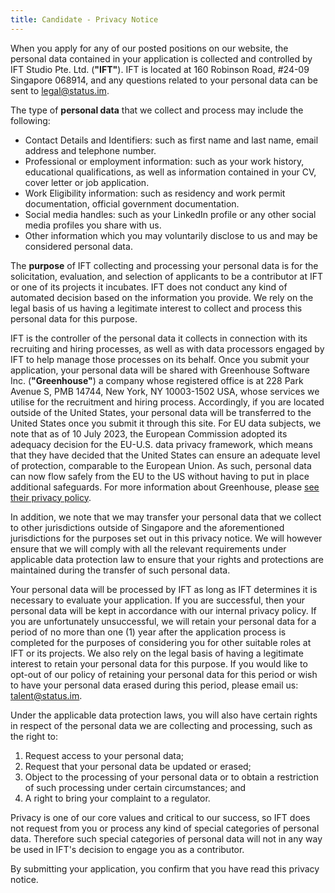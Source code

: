 ```yaml
---
title: Candidate - Privacy Notice
---
```


When you apply for any of our posted positions on our website, the personal data contained in your application is collected and controlled by IFT Studio Pte. Ltd. (**"IFT"**). IFT is located at 160 Robinson Road, #24-09 Singapore 068914, and any questions related to your personal data can be sent to [legal@status.im](mailto:legal@status.im).

The type of **personal data** that we collect and process may include the following:

- Contact Details and Identifiers: such as first name and last name, email address and telephone number.
- Professional or employment information: such as your work history, educational qualifications, as well as information contained in your CV, cover letter or job application.
- Work Eligibility information: such as residency and work permit documentation, official government documentation.
- Social media handles: such as your LinkedIn profile or any other social media profiles you share with us.
- Other information which you may voluntarily disclose to us and may be considered personal data.

The **purpose** of IFT collecting and processing your personal data is for the solicitation, evaluation, and selection of applicants to be a contributor at IFT or one of its projects it incubates. IFT does not conduct any kind of automated decision based on the information you provide. We rely on the legal basis of us having a legitimate interest to collect and process this personal data for this purpose.

IFT is the controller of the personal data it collects in connection with its recruiting and hiring processes, as well as with data processors engaged by IFT to help manage those processes on its behalf. Once you submit your application, your personal data will be shared with Greenhouse Software Inc. (**"Greenhouse"**) a company whose registered office is at 228 Park Avenue S, PMB 14744, New York, NY 10003-1502 USA, whose services we utilise for the recruitment and hiring process. Accordingly, if you are located outside of the United States, your personal data will be transferred to the United States once you submit it through this site. For EU data subjects, we note that as of 10 July 2023, the European Commission adopted its adequacy decision for the EU-U.S. data privacy framework, which means that they have decided that the United States can ensure an adequate level of protection, comparable to the European Union. As such, personal data can now flow safely from the EU to the US without having to put in place additional safeguards. For more information about Greenhouse, please [see their privacy policy](https://www.greenhouse.com/privacy-policy).

In addition, we note that we may transfer your personal data that we collect to other jurisdictions outside of Singapore and the aforementioned jurisdictions for the purposes set out in this privacy notice. We will however ensure that we will comply with all the relevant requirements under applicable data protection law to ensure that your rights and protections are maintained during the transfer of such personal data.

Your personal data will be processed by IFT as long as IFT determines it is necessary to evaluate your application. If you are successful, then your personal data will be kept in accordance with our internal privacy policy. If you are unfortunately unsuccessful, we will retain your personal data for a period of no more than one (1) year after the application process is completed for the purposes of considering you for other suitable roles at IFT or its projects. We also rely on the legal basis of having a legitimate interest to retain your personal data for this purpose. If you would like to opt-out of our policy of retaining your personal data for this period or wish to have your personal data erased during this period, please email us: [talent@status.im](mailto:talent@status.im).

Under the applicable data protection laws, you will also have certain rights in respect of the personal data we are collecting and processing, such as the right to:

1. Request access to your personal data;
1. Request that your personal data be updated or erased;
1. Object to the processing of your personal data or to obtain a restriction of such processing under certain circumstances; and
1. A right to bring your complaint to a regulator.

Privacy is one of our core values and critical to our success, so IFT does not request from you or process any kind of special categories of personal data. Therefore such special categories of personal data will not in any way be used in IFT's decision to engage you as a contributor.

By submitting your application, you confirm that you have read this privacy notice.
